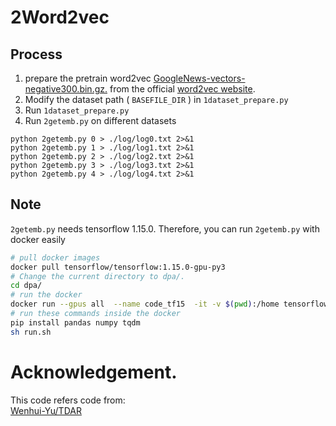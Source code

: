 # 2Word2vec
## Process
1. prepare the pretrain word2vec [GoogleNews-vectors-negative300.bin.gz.](https://drive.google.com/file/d/0B7XkCwpI5KDYNlNUTTlSS21pQmM/edit?usp=sharing) from the official [word2vec website](https://code.google.com/archive/p/word2vec/).
2. Modify the dataset path ( `BASEFILE_DIR` ) in `1dataset_prepare.py`
3. Run `1dataset_prepare.py`
4. Run `2getemb.py` on different datasets

```
python 2getemb.py 0 > ./log/log0.txt 2>&1
python 2getemb.py 1 > ./log/log1.txt 2>&1
python 2getemb.py 2 > ./log/log2.txt 2>&1
python 2getemb.py 3 > ./log/log3.txt 2>&1
python 2getemb.py 4 > ./log/log4.txt 2>&1
```

## Note
`2getemb.py` needs tensorflow 1.15.0. Therefore, you can run `2getemb.py` with docker easily

```bash
# pull docker images
docker pull tensorflow/tensorflow:1.15.0-gpu-py3
# Change the current directory to dpa/.
cd dpa/
# run the docker 
docker run --gpus all  --name code_tf15  -it -v $(pwd):/home tensorflow/tensorflow:1.15.0-gpu-py3
# run these commands inside the docker 
pip install pandas numpy tqdm 
sh run.sh
```


# Acknowledgement.
This code refers code from:        
[Wenhui-Yu/TDAR](https://github.com/Wenhui-Yu/TDAR)